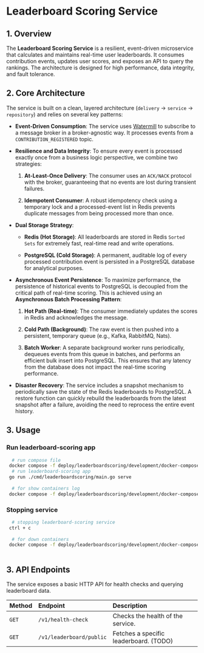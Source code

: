 # Leaderboard Scoring Service

## 1. Overview

The **Leaderboard Scoring Service** is a resilient, event-driven microservice that calculates and maintains real-time
user leaderboards. It consumes contribution events, updates user scores, and exposes an API to query the rankings. The
architecture is designed for high performance, data integrity, and fault tolerance.

## 2. Core Architecture

The service is built on a clean, layered architecture (`delivery` -> `service` -> `repository`) and relies on several
key patterns:

* **Event-Driven Consumption**: The service uses [Watermill](https://watermill.io/) to subscribe to a message broker in
  a broker-agnostic way. It processes events from a `CONTRIBUTION_REGISTERED` topic.

* **Resilience and Data Integrity**: To ensure every event is processed exactly once from a business logic perspective,
  we combine two strategies:

    1. **At-Least-Once Delivery**: The consumer uses an `ACK/NACK` protocol with the broker, guaranteeing that no events
       are lost during transient failures.

    2. **Idempotent Consumer**: A robust idempotency check using a temporary lock and a processed-event list in Redis
       prevents duplicate messages from being processed more than once.

* **Dual Storage Strategy**:

    * **Redis (Hot Storage)**: All leaderboards are stored in Redis `Sorted Sets` for extremely fast, real-time read and
      write operations.

    * **PostgreSQL (Cold Storage)**: A permanent, auditable log of every processed contribution event is persisted in a
      PostgreSQL database for analytical purposes.

* **Asynchronous Event Persistence**: To maximize performance, the persistence of historical events to PostgreSQL is
  decoupled from the critical path of real-time scoring. This is achieved using an **Asynchronous Batch Processing
  Pattern**:

    1. **Hot Path (Real-time)**: The consumer immediately updates the scores in Redis and acknowledges the message.

    2. **Cold Path (Background)**: The raw event is then pushed into a persistent, temporary queue (e.g., Kafka,
       RabbitMQ, Nats).

    3. **Batch Worker**: A separate background worker runs periodically, dequeues events from this queue in batches, and
       performs an efficient bulk insert into PostgreSQL. This ensures that any latency from the database does not
       impact the real-time scoring performance.

* **Disaster Recovery**: The service includes a snapshot mechanism to periodically save the state of the Redis
  leaderboards to PostgreSQL. A restore function can quickly rebuild the leaderboards from the latest snapshot after a
  failure, avoiding the need to reprocess the entire event history.

## 3. Usage

### Run leaderboard-scoring app

```bash
  # run compose file
 docker compose -f deploy/leaderboardscoring/development/docker-compose.no-service.yml up -d
  # run leaderboard-scoring app
 go run ./cmd/leaderboardscoring/main.go serve
 
  # for show containers log
 docker compose -f deploy/leaderboardscoring/development/docker-compose.no-service.yml logs -f
```

### Stopping service

```bash
  # stopping leaderboard-scoring service
 ctrl + c
 
  # for down containers
 docker compose -f deploy/leaderboardscoring/development/docker-compose.no-service.yml down -v
 
```

## 3. API Endpoints

The service exposes a basic HTTP API for health checks and querying leaderboard data.

| Method | Endpoint                 | Description                            |
|:-------|:-------------------------|:---------------------------------------|
| `GET`  | `/v1/health-check`       | Checks the health of the service.      |
| `GET`  | `/v1/leaderboard/public` | Fetches a specific leaderboard. (TODO) |

```